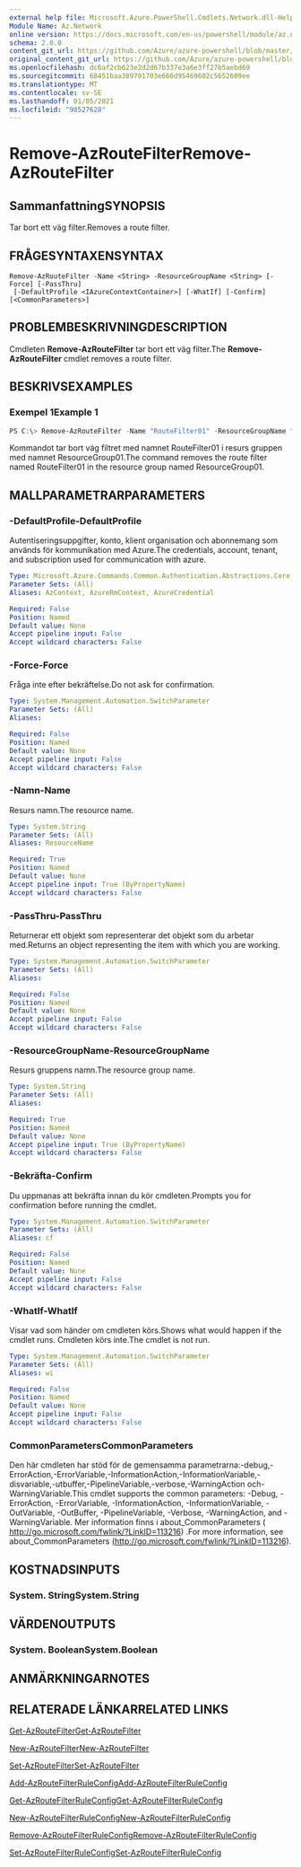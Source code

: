 ```yaml
---
external help file: Microsoft.Azure.PowerShell.Cmdlets.Network.dll-Help.xml
Module Name: Az.Network
online version: https://docs.microsoft.com/en-us/powershell/module/az.network/remove-azroutefilter
schema: 2.0.0
content_git_url: https://github.com/Azure/azure-powershell/blob/master/src/Network/Network/help/Remove-AzRouteFilter.md
original_content_git_url: https://github.com/Azure/azure-powershell/blob/master/src/Network/Network/help/Remove-AzRouteFilter.md
ms.openlocfilehash: dc6af2cb623e2d2d67b337e3a6e3ff27b5aebd69
ms.sourcegitcommit: 68451baa389791703e666d95469602c5652609ee
ms.translationtype: MT
ms.contentlocale: sv-SE
ms.lasthandoff: 01/05/2021
ms.locfileid: "98527628"
---
```

# <span data-ttu-id="c69fe-101">Remove-AzRouteFilter</span><span class="sxs-lookup"><span data-stu-id="c69fe-101">Remove-AzRouteFilter</span></span>

## <span data-ttu-id="c69fe-102">Sammanfattning</span><span class="sxs-lookup"><span data-stu-id="c69fe-102">SYNOPSIS</span></span>
<span data-ttu-id="c69fe-103">Tar bort ett väg filter.</span><span class="sxs-lookup"><span data-stu-id="c69fe-103">Removes a route filter.</span></span>

## <span data-ttu-id="c69fe-104">FRÅGESYNTAXEN</span><span class="sxs-lookup"><span data-stu-id="c69fe-104">SYNTAX</span></span>

```
Remove-AzRouteFilter -Name <String> -ResourceGroupName <String> [-Force] [-PassThru]
 [-DefaultProfile <IAzureContextContainer>] [-WhatIf] [-Confirm] [<CommonParameters>]
```

## <span data-ttu-id="c69fe-105">PROBLEMBESKRIVNING</span><span class="sxs-lookup"><span data-stu-id="c69fe-105">DESCRIPTION</span></span>
<span data-ttu-id="c69fe-106">Cmdleten **Remove-AzRouteFilter** tar bort ett väg filter.</span><span class="sxs-lookup"><span data-stu-id="c69fe-106">The **Remove-AzRouteFilter** cmdlet removes a route filter.</span></span>

## <span data-ttu-id="c69fe-107">BESKRIVS</span><span class="sxs-lookup"><span data-stu-id="c69fe-107">EXAMPLES</span></span>

### <span data-ttu-id="c69fe-108">Exempel 1</span><span class="sxs-lookup"><span data-stu-id="c69fe-108">Example 1</span></span>
```powershell
PS C:\> Remove-AzRouteFilter -Name "RouteFilter01" -ResourceGroupName "ResourceGroup01"
```

<span data-ttu-id="c69fe-109">Kommandot tar bort väg filtret med namnet RouteFilter01 i resurs gruppen med namnet ResourceGroup01.</span><span class="sxs-lookup"><span data-stu-id="c69fe-109">The command removes the route filter named RouteFilter01 in the resource group named ResourceGroup01.</span></span>

## <span data-ttu-id="c69fe-110">MALLPARAMETRAR</span><span class="sxs-lookup"><span data-stu-id="c69fe-110">PARAMETERS</span></span>

### <span data-ttu-id="c69fe-111">-DefaultProfile</span><span class="sxs-lookup"><span data-stu-id="c69fe-111">-DefaultProfile</span></span>
<span data-ttu-id="c69fe-112">Autentiseringsuppgifter, konto, klient organisation och abonnemang som används för kommunikation med Azure.</span><span class="sxs-lookup"><span data-stu-id="c69fe-112">The credentials, account, tenant, and subscription used for communication with azure.</span></span>

```yaml
Type: Microsoft.Azure.Commands.Common.Authentication.Abstractions.Core.IAzureContextContainer
Parameter Sets: (All)
Aliases: AzContext, AzureRmContext, AzureCredential

Required: False
Position: Named
Default value: None
Accept pipeline input: False
Accept wildcard characters: False
```

### <span data-ttu-id="c69fe-113">-Force</span><span class="sxs-lookup"><span data-stu-id="c69fe-113">-Force</span></span>
<span data-ttu-id="c69fe-114">Fråga inte efter bekräftelse.</span><span class="sxs-lookup"><span data-stu-id="c69fe-114">Do not ask for confirmation.</span></span>

```yaml
Type: System.Management.Automation.SwitchParameter
Parameter Sets: (All)
Aliases:

Required: False
Position: Named
Default value: None
Accept pipeline input: False
Accept wildcard characters: False
```

### <span data-ttu-id="c69fe-115">-Namn</span><span class="sxs-lookup"><span data-stu-id="c69fe-115">-Name</span></span>
<span data-ttu-id="c69fe-116">Resurs namn.</span><span class="sxs-lookup"><span data-stu-id="c69fe-116">The resource name.</span></span>

```yaml
Type: System.String
Parameter Sets: (All)
Aliases: ResourceName

Required: True
Position: Named
Default value: None
Accept pipeline input: True (ByPropertyName)
Accept wildcard characters: False
```

### <span data-ttu-id="c69fe-117">-PassThru</span><span class="sxs-lookup"><span data-stu-id="c69fe-117">-PassThru</span></span>
<span data-ttu-id="c69fe-118">Returnerar ett objekt som representerar det objekt som du arbetar med.</span><span class="sxs-lookup"><span data-stu-id="c69fe-118">Returns an object representing the item with which you are working.</span></span>

```yaml
Type: System.Management.Automation.SwitchParameter
Parameter Sets: (All)
Aliases:

Required: False
Position: Named
Default value: None
Accept pipeline input: False
Accept wildcard characters: False
```

### <span data-ttu-id="c69fe-119">-ResourceGroupName</span><span class="sxs-lookup"><span data-stu-id="c69fe-119">-ResourceGroupName</span></span>
<span data-ttu-id="c69fe-120">Resurs gruppens namn.</span><span class="sxs-lookup"><span data-stu-id="c69fe-120">The resource group name.</span></span>

```yaml
Type: System.String
Parameter Sets: (All)
Aliases:

Required: True
Position: Named
Default value: None
Accept pipeline input: True (ByPropertyName)
Accept wildcard characters: False
```

### <span data-ttu-id="c69fe-121">-Bekräfta</span><span class="sxs-lookup"><span data-stu-id="c69fe-121">-Confirm</span></span>
<span data-ttu-id="c69fe-122">Du uppmanas att bekräfta innan du kör cmdleten.</span><span class="sxs-lookup"><span data-stu-id="c69fe-122">Prompts you for confirmation before running the cmdlet.</span></span>

```yaml
Type: System.Management.Automation.SwitchParameter
Parameter Sets: (All)
Aliases: cf

Required: False
Position: Named
Default value: None
Accept pipeline input: False
Accept wildcard characters: False
```

### <span data-ttu-id="c69fe-123">-WhatIf</span><span class="sxs-lookup"><span data-stu-id="c69fe-123">-WhatIf</span></span>
<span data-ttu-id="c69fe-124">Visar vad som händer om cmdleten körs.</span><span class="sxs-lookup"><span data-stu-id="c69fe-124">Shows what would happen if the cmdlet runs.</span></span>
<span data-ttu-id="c69fe-125">Cmdleten körs inte.</span><span class="sxs-lookup"><span data-stu-id="c69fe-125">The cmdlet is not run.</span></span>

```yaml
Type: System.Management.Automation.SwitchParameter
Parameter Sets: (All)
Aliases: wi

Required: False
Position: Named
Default value: None
Accept pipeline input: False
Accept wildcard characters: False
```

### <span data-ttu-id="c69fe-126">CommonParameters</span><span class="sxs-lookup"><span data-stu-id="c69fe-126">CommonParameters</span></span>
<span data-ttu-id="c69fe-127">Den här cmdleten har stöd för de gemensamma parametrarna:-debug,-ErrorAction,-ErrorVariable,-InformationAction,-InformationVariable,-disvariable,-utbuffer,-PipelineVariable,-verbose,-WarningAction och-WarningVariable.</span><span class="sxs-lookup"><span data-stu-id="c69fe-127">This cmdlet supports the common parameters: -Debug, -ErrorAction, -ErrorVariable, -InformationAction, -InformationVariable, -OutVariable, -OutBuffer, -PipelineVariable, -Verbose, -WarningAction, and -WarningVariable.</span></span> <span data-ttu-id="c69fe-128">Mer information finns i about_CommonParameters ( http://go.microsoft.com/fwlink/?LinkID=113216) .</span><span class="sxs-lookup"><span data-stu-id="c69fe-128">For more information, see about_CommonParameters (http://go.microsoft.com/fwlink/?LinkID=113216).</span></span>

## <span data-ttu-id="c69fe-129">KOSTNADS</span><span class="sxs-lookup"><span data-stu-id="c69fe-129">INPUTS</span></span>

### <span data-ttu-id="c69fe-130">System. String</span><span class="sxs-lookup"><span data-stu-id="c69fe-130">System.String</span></span>

## <span data-ttu-id="c69fe-131">VÄRDEN</span><span class="sxs-lookup"><span data-stu-id="c69fe-131">OUTPUTS</span></span>

### <span data-ttu-id="c69fe-132">System. Boolean</span><span class="sxs-lookup"><span data-stu-id="c69fe-132">System.Boolean</span></span>

## <span data-ttu-id="c69fe-133">ANMÄRKNINGAR</span><span class="sxs-lookup"><span data-stu-id="c69fe-133">NOTES</span></span>

## <span data-ttu-id="c69fe-134">RELATERADE LÄNKAR</span><span class="sxs-lookup"><span data-stu-id="c69fe-134">RELATED LINKS</span></span>

[<span data-ttu-id="c69fe-135">Get-AzRouteFilter</span><span class="sxs-lookup"><span data-stu-id="c69fe-135">Get-AzRouteFilter</span></span>](./Get-AzRouteFilter.md)

[<span data-ttu-id="c69fe-136">New-AzRouteFilter</span><span class="sxs-lookup"><span data-stu-id="c69fe-136">New-AzRouteFilter</span></span>](./New-AzRouteFilter.md)

[<span data-ttu-id="c69fe-137">Set-AzRouteFilter</span><span class="sxs-lookup"><span data-stu-id="c69fe-137">Set-AzRouteFilter</span></span>](./Set-AzRouteFilter.md)

[<span data-ttu-id="c69fe-138">Add-AzRouteFilterRuleConfig</span><span class="sxs-lookup"><span data-stu-id="c69fe-138">Add-AzRouteFilterRuleConfig</span></span>](./Add-AzRouteFilterRuleConfig.md)

[<span data-ttu-id="c69fe-139">Get-AzRouteFilterRuleConfig</span><span class="sxs-lookup"><span data-stu-id="c69fe-139">Get-AzRouteFilterRuleConfig</span></span>](./Get-AzRouteFilterRuleConfig.md)

[<span data-ttu-id="c69fe-140">New-AzRouteFilterRuleConfig</span><span class="sxs-lookup"><span data-stu-id="c69fe-140">New-AzRouteFilterRuleConfig</span></span>](./New-AzRouteFilterRuleConfig.md)

[<span data-ttu-id="c69fe-141">Remove-AzRouteFilterRuleConfig</span><span class="sxs-lookup"><span data-stu-id="c69fe-141">Remove-AzRouteFilterRuleConfig</span></span>](./Remove-AzRouteFilterRuleConfig.md)

[<span data-ttu-id="c69fe-142">Set-AzRouteFilterRuleConfig</span><span class="sxs-lookup"><span data-stu-id="c69fe-142">Set-AzRouteFilterRuleConfig</span></span>](./Set-AzRouteFilterRuleConfig.md)

